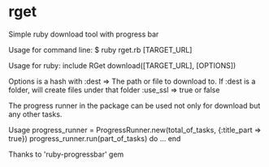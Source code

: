 # rget
Simple ruby download tool with progress bar

Usage for command line: 
$ ruby rget.rb [TARGET_URL]

Usage for ruby:
include RGet
download([TARGET_URL], [OPTIONS])

Options is a hash with
:dest => The path or file to download to. If :dest is a folder, will create files under that folder
:use_ssl => true or false

The progress runner in the package can be used not only for download but any other tasks.

Usage
progress_runner = ProgressRunner.new(total_of_tasks, {:title_part => true})
progress_runner.run(part_of_tasks) do
	  ...
end

Thanks to 'ruby-progressbar' gem
